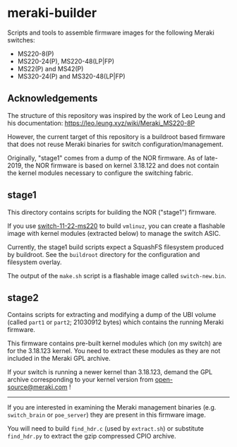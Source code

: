 # meraki-builder
Scripts and tools to assemble firmware images for the following Meraki switches:
* MS220-8(P)
* MS220-24(P), MS220-48(LP|FP)
* MS22(P) and MS42(P)
* MS320-24(P) and MS320-48(LP|FP)

## Acknowledgements

The structure of this repository was inspired by the work of Leo Leung and his documentation:
https://leo.leung.xyz/wiki/Meraki_MS220-8P

However, the current target of this repository is a buildroot based firmware that does not reuse Meraki binaries for switch configuration/management.

Originally, "stage1" comes from a dump of the NOR firmware. As of late-2019, the NOR firmware is based on kernel 3.18.122 and does not contain the kernel modules necessary to configure the switching fabric.

## stage1

This directory contains scripts for building the NOR ("stage1") firmware.

If you use [switch-11-22-ms220](https://github.com/halmartin/switch-11-22-ms220/) to build `vmlinuz`, you can create a flashable image with kernel modules (extracted below) to manage the switch ASIC.

Currently, the stage1 build scripts expect a SquashFS filesystem produced by buildroot. See the `buildroot` directory for the configuration and filesystem overlay.

The output of the `make.sh` script is a flashable image called `switch-new.bin`.

## stage2

Contains scripts for extracting and modifying a dump of the UBI volume (called `part1` or `part2`; 21030912 bytes) which contains the running Meraki firmware.

This firmware contains pre-built kernel modules which (on my switch) are for the 3.18.123 kernel. You need to extract these modules as they are not included in the Meraki GPL archive.

If your switch is running a newer kernel than 3.18.123, demand the GPL archive corresponding to your kernel version from open-source@meraki.com !

----

If you are interested in examining the Meraki management binaries (e.g. `switch_brain` or `poe_server`) they are present in this firmware image.

You will need to build `find_hdr.c` (used by `extract.sh`) or substitute `find_hdr.py` to extract the gzip compressed CPIO archive. 
